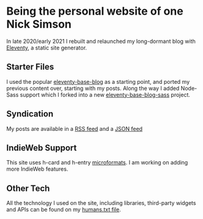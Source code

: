# Being the personal website of one Nick Simson

In late 2020/early 2021 I rebuilt and relaunched my long-dormant blog with [Eleventy](https://github.com/11ty/eleventy), a static site generator. 


## Starter Files
I used the popular [eleventy-base-blog](https://github.com/11ty/eleventy-base-blog) as a starting point, and ported my previous content over, starting with my posts. Along the way I added Node-Sass support which I forked into a new [eleventy-base-blog-sass](https://github.com/nsmsn/eleventy-base-blog-sass) project.

## Syndication
My posts are available in a [RSS feed](https://www.nicksimson.com/feed/feed.xml) and a [JSON feed](https://www.nicksimson.com/feed/feed.json)

## IndieWeb Support
This site uses h-card and h-entry [microformats](https://microformats.org/wiki/Main_Page). I am working on adding more IndieWeb features.

## Other Tech
All the technology I used on the site, including libraries, third-party widgets and APIs can be found on my [humans.txt file](https://nicksimson.com/humans.txt).